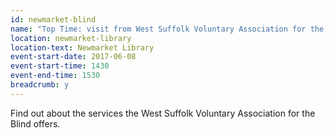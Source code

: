 ```yaml
---
id: newmarket-blind
name: "Top Time: visit from West Suffolk Voluntary Association for the Blind - <span class="pa2 bg-red white">Cancelled</span>"
location: newmarket-library
location-text: Newmarket Library
event-start-date: 2017-06-08
event-start-time: 1430
event-end-time: 1530
breadcrumb: y
---
```


Find out about the services the West Suffolk Voluntary Association for the Blind offers.

